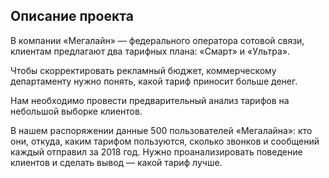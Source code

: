 ## Описание проекта

В компании «Мегалайн» — федерального оператора сотовой связи, клиентам предлагают два тарифных плана: «Смарт» и «Ультра». 

Чтобы скорректировать рекламный бюджет, коммерческому департаменту нужно понять, какой тариф приносит больше денег.

Нам необходимо провести предварительный анализ тарифов на небольшой выборке клиентов. 

В нашем распоряжении данные 500 пользователей «Мегалайна»: кто они, откуда, каким тарифом пользуются, сколько звонков и сообщений каждый отправил за 2018 год. 
Нужно проанализировать поведение клиентов и сделать вывод — какой тариф лучше.
